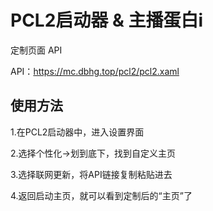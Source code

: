 # PCL2启动器 & 主播蛋白i

定制页面 API

API：https://mc.dbhg.top/pcl2/pcl2.xaml

## 使用方法

1.在PCL2启动器中，进入设置界面

2.选择个性化→划到底下，找到自定义主页

3.选择联网更新，将API链接复制粘贴进去

4.返回启动主页，就可以看到定制后的“主页”了
